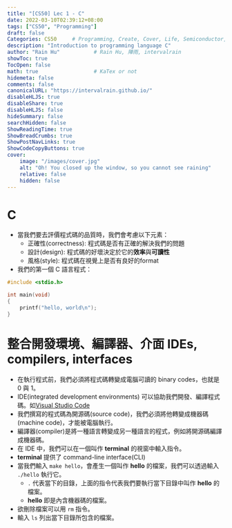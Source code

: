 ```yaml
---
title: "[CS50] Lec 1 - C"
date: 2022-03-10T02:39:12+08:00
tags: ["CS50", "Programming"]
draft: false
Categories: CS50     # Programming, Create, Cover, Life, Semiconductor, Leetcode, Logic Design, Daily
description: "Introduction to programming language C"
author: "Rain Hu"           # Rain Hu, 陣雨, intervalrain
showToc: true
TocOpen: false
math: true                  # KaTex or not
hidemeta: false
comments: false
canonicalURL: "https://intervalrain.github.io/"
disableHLJS: true
disableShare: true
disableHLJS: false
hideSummary: false
searchHidden: false
ShowReadingTime: true
ShowBreadCrumbs: true
ShowPostNavLinks: true
ShowCodeCopyButtons: true
cover:
    image: "/images/cover.jpg"
    alt: "Oh! You closed up the window, so you cannot see raining"
    relative: false
    hidden: false
---
```


# C
+ 當我們要去評價程式碼的品質時，我們會考慮以下元素：
  + 正確性(correctness): 程式碼是否有正確的解決我們的問題
  + 設計(design): 程式碼的好壞決定於它的**效率**與**可讀性**
  + 風格(style): 程式碼在視覺上是否有良好的format
+ 我們的第一個 C 語言程式：
```C
#include <stdio.h>

int main(void)
{
    printf("hello, world\n");
}
```
# 整合開發環境、編譯器、介面 IDEs, compilers, interfaces
+ 在執行程式前，我們必須將程式碼轉變成電腦可讀的 binary codes，也就是 0 與 1。
+ IDE(integrated development environments) 可以協助我們開發、編譯程式碼。如[Visual Studio Code](https://en.wikipedia.org/wiki/Visual_Studio_Code)
+ 我們撰寫的程式碼為開源碼(source code)，我們必須將他轉變成機器碼(machine code)，才能被電腦執行。
+ 編譯器(compiler)是將一種語言轉變成另一種語言的程式，例如將開源碼編譯成機器碼。
+ 在 IDE 中，我們可以在一個叫作 **terminal** 的視窗中輸入指令。
+ **terminal** 提供了 command-line interface(CLI)
+ 當我們輸入 `make hello`，會產生一個叫作 **hello** 的檔案，我們可以透過輸入 `./hello` 執行它。
  + `.` 代表當下的目錄，上面的指令代表我們要執行當下目錄中叫作 **hello** 的檔案。
  + **hello** 即是內含機器碼的檔案。
+ 欲刪除檔案可以用 `rm` 指令。
+ 輸入 `ls` 列出當下目錄所包含的檔案。


